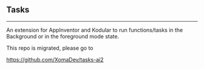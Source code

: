 ## Tasks
---
An extension for AppInventor and Kodular to run functions/tasks in the Background or in the foreground mode state.

This repo is migrated, please go to

https://github.com/XomaDev/tasks-ai2
